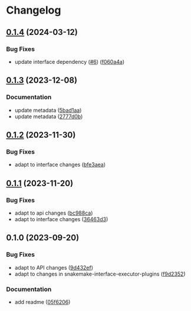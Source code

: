 # Changelog

## [0.1.4](https://github.com/snakemake/snakemake-executor-plugin-drmaa/compare/v0.1.3...v0.1.4) (2024-03-12)


### Bug Fixes

* update interface dependency ([#6](https://github.com/snakemake/snakemake-executor-plugin-drmaa/issues/6)) ([f060a4a](https://github.com/snakemake/snakemake-executor-plugin-drmaa/commit/f060a4adff567a670ff14f029e740a2e0f5bf929))

## [0.1.3](https://github.com/snakemake/snakemake-executor-plugin-drmaa/compare/v0.1.2...v0.1.3) (2023-12-08)


### Documentation

* update metadata ([5bad1aa](https://github.com/snakemake/snakemake-executor-plugin-drmaa/commit/5bad1aa783cf3d3783146467c7a27881db6d5ba1))
* update metadata ([2777d0b](https://github.com/snakemake/snakemake-executor-plugin-drmaa/commit/2777d0bf25e458a6df6c628985cd8ff15a030f70))

## [0.1.2](https://github.com/snakemake/snakemake-executor-plugin-drmaa/compare/v0.1.1...v0.1.2) (2023-11-30)


### Bug Fixes

* adapt to interface changes ([bfe3aea](https://github.com/snakemake/snakemake-executor-plugin-drmaa/commit/bfe3aea37aee93cca0b00f337689dd6f1c299ee4))

## [0.1.1](https://github.com/snakemake/snakemake-executor-plugin-drmaa/compare/v0.1.0...v0.1.1) (2023-11-20)


### Bug Fixes

* adapt to api changes ([bc988ca](https://github.com/snakemake/snakemake-executor-plugin-drmaa/commit/bc988ca285467c60b5caeecea0bbdf914073b0ca))
* adapt to interface changes ([36463d3](https://github.com/snakemake/snakemake-executor-plugin-drmaa/commit/36463d3b11894af76094b6c1e3e30dc59a4de0ab))

## 0.1.0 (2023-09-20)


### Bug Fixes

* adapt to API changes ([9d432ef](https://github.com/snakemake/snakemake-executor-plugin-drmaa/commit/9d432efb54c64b5d79152ea0bd4c27c33573568a))
* adapt to changes in snakemake-interface-executor-plugins ([f9d2352](https://github.com/snakemake/snakemake-executor-plugin-drmaa/commit/f9d2352d6a6fe0410a80b6c88812d657a885a6f3))


### Documentation

* add readme ([05f6206](https://github.com/snakemake/snakemake-executor-plugin-drmaa/commit/05f6206afb7b391c6c45ccce354a68ae419c3ece))
